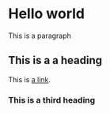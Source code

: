 # Hello world

This is a paragraph

## This is a a heading

This is [a link](http://google.com).

### This is a third heading

